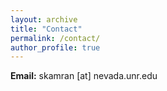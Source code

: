 ```yaml
---
layout: archive
title: "Contact"
permalink: /contact/
author_profile: true
---
```

<!--
[UNR Computer Vision Lab](https://cvl.cse.unr.edu/)  
University of Nevada, Reno  
1664 N Virginia St, Reno, NV 89557  
-->
**Email:** skamran [at] nevada.unr.edu

<!--
<iframe src="https://www.google.com/maps/embed?pb=!1m14!1m8!1m3!1d6153.782697539329!2d-119.81284799999999!3d39.539505!3m2!1i1024!2i768!4f13.1!3m3!1m2!1s0x80994738974d934d%3A0xd95a8dbed9777da0!2sPalmer%20Engineering%2C%20Reno%2C%20NV%2089512!5e0!3m2!1sen!2sus!4v1591638634420!5m2!1sen!2sus" width="600" height="450" frameborder="0" style="border:0;" allowfullscreen="" aria-hidden="false" tabindex="0"></iframe>
-->